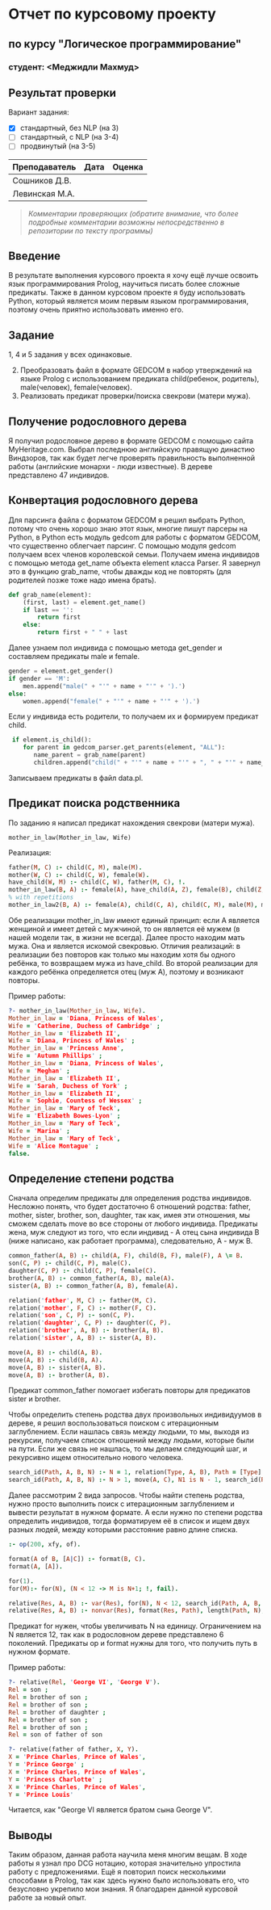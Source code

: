 # Отчет по курсовому проекту
## по курсу "Логическое программирование"

### студент: <Меджидли Махмуд>

## Результат проверки

Вариант задания:

 - [x] стандартный, без NLP (на 3)
 - [ ] стандартный, с NLP (на 3-4)
 - [ ] продвинутый (на 3-5)
 
| Преподаватель     | Дата         |  Оценка       |
|-------------------|--------------|---------------|
| Сошников Д.В. |              |               |
| Левинская М.А.|              |               |

> *Комментарии проверяющих (обратите внимание, что более подробные комментарии возможны непосредственно в репозитории по тексту программы)*

## Введение

В результате выполнения курсового проекта я хочу ещё лучше освоить язык программирования Prolog, научиться писать более сложные предикаты.
Также в данном курсовом проекте я буду использовать Python, который является моим первым языком программирования, поэтому очень приятно
использовать именно его.

## Задание

  1, 4 и 5 задания у всех одинаковые.

2) Преобразовать файл в формате GEDCOM в набор утверждений на языке Prolog с использованием предиката child(ребенок, родитель), 
   male(человек), female(человек).
3) Реализовать предикат проверки/поиска свекрови (матери мужа).

## Получение родословного дерева

Я получил родословное дерево в формате GEDCOM с помощью сайта MyHeritage.com. Выбрал последнюю английскую правящую династию Виндзоров, 
так как будет легче проверять правильность выполненной работы (английские монархи - люди известные). В дереве представлено 47 индивидов.

## Конвертация родословного дерева

Для парсинга файла с форматом GEDCOM я решил выбрать Python, потому что очень хорошо знаю этот язык, многие пишут парсеры на Python,
в Python есть модуль gedcom для работы с форматом GEDCOM, что существенно облегчает парсинг.
С помощью модуля gedcom получаем всех членов королевской семьи. Получаем имена индивидов с помощью метода get_name объекта element 
класса Parser. Я завернул это в функцию grab_name, чтобы дважды код не повторять (для родителей позже тоже надо имена брать).

```python
def grab_name(element):
    (first, last) = element.get_name()
    if last == '':
        return first
    else:
        return first + " " + last
```

Далее узнаем пол индивида с помощью метода get_gender и составляем предикаты male и female.

```python
gender = element.get_gender()
if gender == 'M':
    men.append("male(" + "'" + name + "'" + ').')
else:
    women.append("female(" + "'" + name + "'" + ').')
```

Если у индивида есть родители, то получаем их и формируем предикат child.

```python
 if element.is_child():
    for parent in gedcom_parser.get_parents(element, "ALL"):
       name_parent = grab_name(parent)
       children.append("child(" + "'" + name + "'" + ", " + "'" + name_parent + "'" + ").")
```

Записываем предикаты в файл data.pl.

## Предикат поиска родственника

По заданию я написал предикат нахождения свекрови (матери мужа).

`mother_in_law(Mother_in_law, Wife)`

Реализация:

```prolog
father(M, C) :- child(C, M), male(M).
mother(W, C) :- child(C, W), female(W).
have_child(W, M) :- child(C, W), father(M, C), !.
mother_in_law(B, A) :- female(A), have_child(A, Z), female(B), child(Z, B).
% with repetitions
mother_in_law2(B, A) :- female(A), child(C, A), child(C, M), male(M), mother(B, M).
```

Обе реализации mother_in_law имеют единый принцип: если A является женщиной и имеет детей с мужчиной, то он является её мужем 
(в нашей модели так, в жизни не всегда). Далее просто находим мать мужа. Она и является искомой свекровью. 
Отличия реализаций: в реализации без повторов как только мы находим хотя бы одного ребёнка, то возвращаем мужа из have_child.
Во второй реализации для каждого ребёнка определяется отец (муж A), поэтому и возникают повторы.

Пример работы:
```prolog
?- mother_in_law(Mother_in_law, Wife).
Mother_in_law = 'Diana, Princess of Wales',
Wife = 'Catherine, Duchess of Cambridge' ;
Mother_in_law = 'Elizabeth II',
Wife = 'Diana, Princess of Wales' ;
Mother_in_law = 'Princess Anne',
Wife = 'Autumn Phillips' ;
Mother_in_law = 'Diana, Princess of Wales',
Wife = 'Meghan' ;
Mother_in_law = 'Elizabeth II',
Wife = 'Sarah, Duchess of York' ;
Mother_in_law = 'Elizabeth II',
Wife = 'Sophie, Countess of Wessex' ;
Mother_in_law = 'Mary of Teck',
Wife = 'Elizabeth Bowes-Lyon' ;
Mother_in_law = 'Mary of Teck',
Wife = 'Marina' ;
Mother_in_law = 'Mary of Teck',
Wife = 'Alice Montague' ;
false.
```

## Определение степени родства

Сначала определим предикаты для определения родства индивидов. Несложно понять, что будет достаточно 6 отношений родства: father,
mother, sister, brother, son, daughter, так как, имея эти отношения, мы сможем сделать move во все стороны от любого индивида.
Предикаты жена, муж следуют из того, что если индивид - A отец сына индивида B (ниже написано, как работает программа), следовательно, 
А - муж B.

```prolog
common_father(A, B) :- child(A, F), child(B, F), male(F), A \= B.
son(C, P) :- child(C, P), male(C).
daughter(C, P) :- child(C, P), female(C).
brother(A, B) :- common_father(A, B), male(A).
sister(A, B) :- common_father(A, B), female(A).

relation('father', M, C) :- father(M, C).
relation('mother', F, C) :- mother(F, C).
relation('son', C, P) :- son(C, P).
relation('daughter', C, P) :- daughter(C, P).
relation('brother', A, B) :- brother(A, B).
relation('sister', A, B) :- sister(A, B).

move(A, B) :- child(A, B).
move(A, B) :- child(B, A).
move(A, B) :- sister(A, B).
move(A, B) :- brother(A, B).
``` 

Предикат common_father помогает избегать повторы для предикатов sister и brother.

Чтобы определить степень родства двух произвольных индивидуумов в дереве, я решил воспользоваться поиском с итерационным заглублением.
Если нашлась связь между людьми, то мы, выходя из рекурсии, получаем список отношений между людьми, которые были на пути. Если же связь 
не нашлась, то мы делаем следующий шаг, и рекурсивно ищем относительно нового человека. 

```prolog
search_id(Path, A, B, N) :- N = 1, relation(Type, A, B), Path = [Type].
search_id(Path, A, B, N) :- N > 1, move(A, C), N1 is N - 1, search_id(Res, C, B, N1), relation(Type, A, C), append([Type], Res, Path).
``` 

Далее рассмотрим 2 вида запросов. Чтобы найти степень родства, нужно просто выполнить поиск с итерационным заглублением и вывести 
результат в нужном формате. А если нужно по степени родства определить индивидов, тогда форматируем её в список и ищем двух разных
людей, между которыми расстояние равно длине списка.

```prolog
:- op(200, xfy, of).

format(A of B, [A|C]) :- format(B, C).
format(A, [A]).

for(1).
for(M):- for(N), (N < 12 -> M is N+1; !, fail).

relative(Res, A, B) :- var(Res), for(N), N < 12, search_id(Path, A, B, N), B \= A, format(Res, Path).
relative(Res, A, B) :- nonvar(Res), format(Res, Path), length(Path, N), search_id(Path, A, B, N), B \= A.
``` 

Предикат for нужен, чтобы увеличивать N на единицу. Ограничением на N является 12, так как в родословном дереве представлено 6 
поколений. Предикаты op и format нужны для того, что получить путь в нужном формате. 

Пример работы:

```prolog
?- relative(Rel, 'George VI', 'George V').
Rel = son ;
Rel = brother of son ;
Rel = brother of son ;
Rel = brother of daughter ;
Rel = brother of son ;
Rel = brother of son ;
Rel = son of father of son

?- relative(father of father, X, Y).
X = 'Prince Charles, Prince of Wales',
Y = 'Prince George' ;
X = 'Prince Charles, Prince of Wales',
Y = 'Princess Charlotte' ;
X = 'Prince Charles, Prince of Wales',
Y = 'Prince Louis'
``` 

Читается, как "George VI является братом сына George V".
 


## Выводы

Таким образом, данная работа научила меня многим вещам. 
В ходе работы я узнал про DCG нотацию, которая значительно упростила работу с предложениями. Ещё я повторил поиск несколькими способами в Prolog, так как
здесь нужно было использовать его, что безусловно укрепило мои знания. Я благодарен данной курсовой работе за новый опыт.
